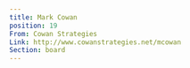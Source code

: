 ```yaml
---
title: Mark Cowan
position: 19
From: Cowan Strategies
Link: http://www.cowanstrategies.net/mcowan
Section: board
---
```


